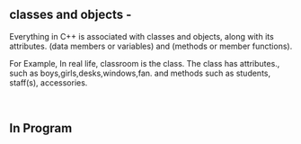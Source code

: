## classes and objects -
<p>Everything in C++ is associated with classes and objects, along with its attributes. (data members or variables) and (methods or member functions).</p>
<p>For Example, In real life, classroom is the class. The class has attributes., such as boys,girls,desks,windows,fan. and methods such as students, staff(s), accessories.</p><br>
<h2>In Program</h2>
